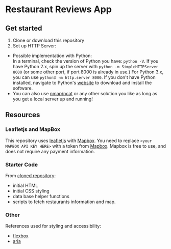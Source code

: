 # Restaurant Reviews App

## Get started

1. Clone or download this repository
2. Set up HTTP Server:
  - Possible implementation with Python:  
  In a terminal, check the version of Python you have: `python -V`. If you have Python 2.x, spin up the server with `python -m SimpleHTTPServer 8000` (or some other port, if port 8000 is already in use.) For Python 3.x, you can use `python3 -m http.server 8000`. If you don't have Python installed, navigate to Python's [website](https://www.python.org/) to download and install the software.
  - You can also use [nmap/ncat](https://nmap.org/ncat/guide/) or any other solution you like as long as you get a local server up and running!

## Resources
### Leafletjs and MapBox
This repository uses [leafletjs](https://leafletjs.com/) with [Mapbox](https://www.mapbox.com/). You need to replace `<your MAPBOX API KEY HERE>` with a token from [Mapbox](https://www.mapbox.com/). Mapbox is free to use, and does not require any payment information.
### Starter Code
From [cloned repository](https://github.com/udacity/mws-restaurant-stage-1):
- initial HTML
- initial CSS styling
- data base helper functions
- scripts to fetch restaurants information and map.
### Other
References used for styling and accessibility:
- [flexbox](https://css-tricks.com/snippets/css/a-guide-to-flexbox/)
- [aria](https://w3c.github.io/using-aria/)
